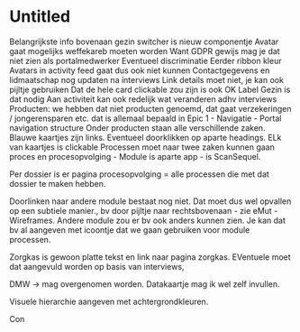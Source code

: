 # Untitled
Belangrijkste info bovenaan
gezin switcher is nieuw componentje
Avatar gaat mogelijks weffekareb moeten worden
Want GDPR gewijs mag je dat niet zien als portalmedwerker
Eventueel discriminatie
Eerder ribbon kleur
Avatars in activity feed gaat dus ook niet kunnen
Contactgegevens en lidmaatschap nog updaten na interviews
Link details moet niet, je kan ook pijltje gebruiken
Dat de hele card clickable zou zijn is ook OK
Label Gezin is dat nodig
Aan activiteit kan ook redelijk wat veranderen adhv interviews
Producten: we hebben dat niet producten genoemd, dat gaat verzekeringen / jongerensparen etc. dat is allemaal bepaald in Epic 1 - Navigatie - Portal navigation structure
Onder producten staan alle verschillende zaken. Blauwe kaartjes zijn links. 
Eventueel doorklikken op aparte headings.
ELk van kaartjes is clickable
Processen moet naar twee zaken kunnen gaan proces en procesopvolging - Module is aparte app - is ScanSequel. 

Per dossier is er pagina procesopvolging = alle processen die met dat dossier te maken hebben.

Doorlinken naar andere module bestaat nog niet. Dat moet dus wel opvallen op een subtiele manier., bv door pijltje naar rechtsbovenaan - zie eMut - Wireframes. Andere module zou er bv ook anders kunnen zien. Je kan dat bv al aangeven met icoontje dat we gaan gebruiken voor module processen. 

Zorgkas is gewoon platte tekst en link naar pagina zorgkas.  EVentuele moet dat aangevuld worden op basis van interviews,

DMW → mag overgenomen worden. Datakaartje mag ik wel zelf invullen. 

Visuele hierarchie aangeven met achtergrondkleuren. 

Con
